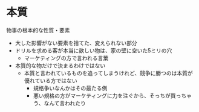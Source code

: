 # 本質

物事の根本的な性質・要素

- 大した影響がない要素を捨てた、変えられない部分
- ドリルを求める客が本当に欲しい物は、家の壁に空いた5ミリの穴
  - マーケティングの方で言われる言葉
- 本質的な物だけで決まるわけではない
  - 本質と言われているものを追ってしまうけれど、競争に勝つのは本質が優れている方ではない
    - 規格争いなんかはその最たる例
    - 悪い規格の方がマーケティングに力を注ぐから、そっちが買っちゃう、なんて言われたり
